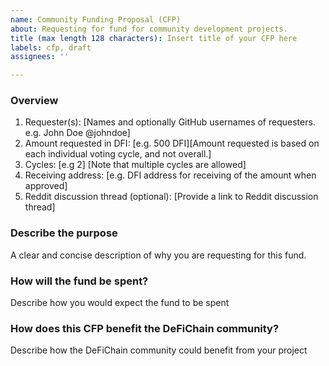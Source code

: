 ```yaml
---
name: Community Funding Proposal (CFP)
about: Requesting for fund for community development projects.
title (max length 128 characters): Insert title of your CFP here
labels: cfp, draft
assignees: ''

---
```


<!-- 
After you have submitted this CFP on Github, head to DeFiScan to generate a command line that will be required to submit your proposal on-chain officially. Instructions will be provided on DeFiScan. Once the command line is generated, copy and paste it on CLI in your full node wallet. 

As part of the requirement of CFP submissions, you are required to pay 1% of the requested fee, or 10 DFI, whichever is larger for it to be voted on. Fees will be automatically deducted when the transaction is made on CLI. Do ensure you have sufficient funds in your full node wallet. 

You are also encouraged to submit a Reddit discussion thread as part of CFP proposals to allow for a more open discussion with the community. Reddit discussion threads however do not require a fee, you can also use this process to sound out the community's acceptance before committing & paying the submission fee.

-->

### Overview
1. Requester(s): [Names and optionally GitHub usernames of requesters. e.g. John Doe @johndoe]
2. Amount requested in DFI: [e.g. 500 DFI][Amount requested is based on each individual voting cycle, and not overall.]
3. Cycles: [e.g 2] [Note that multiple cycles are allowed]
4. Receiving address: [e.g. DFI address for receiving of the amount when approved]
5. Reddit discussion thread (optional): [Provide a link to Reddit discussion thread]

### Describe the purpose
A clear and concise description of why you are requesting for this fund.

### How will the fund be spent?
Describe how you would expect the fund to be spent

### How does this CFP benefit the DeFiChain community?
Describe how the DeFiChain community could benefit from your project
